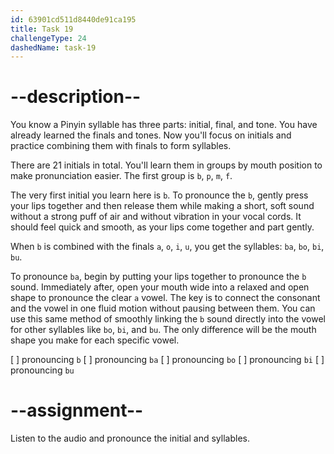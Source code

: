 ```yaml
---
id: 63901cd511d8440de91ca195
title: Task 19
challengeType: 24
dashedName: task-19
---
```


<!--SPEAKING-->

<!-- (Audio) A: b, ba, bo, bi, bu -->

# --description--

You know a Pinyin syllable has three parts: initial, final, and tone. You have already learned the finals and tones. Now you'll focus on initials and practice combining them with finals to form syllables.

There are 21 initials in total. You'll learn them in groups by mouth position to make pronunciation easier. The first group is `b`, `p`, `m`, `f`.

The very first initial you learn here is `b`. To pronounce the `b`, gently press your lips together and then release them while making a short, soft sound without a strong puff of air and without vibration in your vocal cords. It should feel quick and smooth, as your lips come together and part gently.

When `b` is combined with the finals `a`, `o`, `i`, `u`, you get the syllables: `ba`, `bo`, `bi`, `bu`.

To pronounce `ba`, begin by putting your lips together to pronounce the `b` sound. Immediately after, open your mouth wide into a relaxed and open shape to pronounce the clear `a` vowel. The key is to connect the consonant and the vowel in one fluid motion without pausing between them. You can use this same method of smoothly linking the `b` sound directly into the vowel for other syllables like `bo`, `bi`, and `bu`. The only difference will be the mouth shape you make for each specific vowel.

[ ] pronouncing `b`
[ ] pronouncing `ba`
[ ] pronouncing `bo`
[ ] pronouncing `bi`
[ ] pronouncing `bu`

# --assignment--

Listen to the audio and pronounce the initial and syllables.
